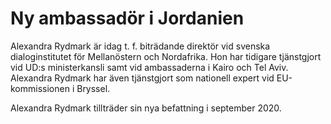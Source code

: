 # Ny ambassadör i Jordanien

Alexandra Rydmark är idag t. f. biträdande direktör vid svenska dialoginstitutet för Mellanöstern och Nordafrika. Hon har tidigare tjänstgjort vid UD:s ministerkansli samt vid ambassaderna i Kairo och Tel Aviv. Alexandra Rydmark har även tjänstgjort som nationell expert vid EU\-kommissionen i Bryssel.

Alexandra Rydmark tillträder sin nya befattning i september 2020\.
